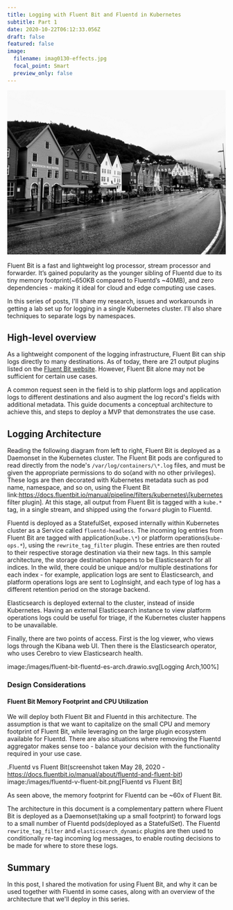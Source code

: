 ```yaml
---
title: Logging with Fluent Bit and Fluentd in Kubernetes
subtitle: Part 1
date: 2020-10-22T06:12:33.056Z
draft: false
featured: false
image:
  filename: imag0130-effects.jpg
  focal_point: Smart
  preview_only: false
---
```

![](imag0130-effects.jpg)

Fluent Bit is a fast and lightweight log processor, stream processor and forwarder. It’s gained popularity as the younger sibling of Fluentd due to its tiny memory footprint(\~650KB compared to Fluentd’s \~40MB), and zero dependencies - making it ideal for cloud and edge computing use cases.

In this series of posts, I'll share my research, issues and workarounds in getting a lab set up for logging in a single Kubernetes cluster. I'll also share techniques to separate logs by namespaces.

## High-level overview

As a lightweight component of the logging infrastructure, Fluent Bit can ship logs directly to many destinations. As of today, there are 21 output plugins listed on the [Fluent Bit website](https://docs.fluentbit.io/manual/pipeline/outputs). However, Fluent Bit alone may not be sufficient for certain use cases.

A common request seen in the field is to ship platform logs and application logs to different destinations and also augment the log record's fields with additional metadata. This guide documents a conceptual architecture to achieve this, and steps to deploy a MVP that demonstrates the use case.

## Logging Architecture

Reading the following diagram from left to right, Fluent Bit is deployed as a Daemonset in the Kubernetes cluster. The Fluent Bit pods are configured to read directly from the node's `/var/log/containers/\*.log` files, and must be given the appropriate permissions to do so(and with no other privileges). These logs are then decorated with Kubernetes metadata such as pod name, namespace, and so on, using the Fluent Bit link:https://docs.fluentbit.io/manual/pipeline/filters/kubernetes\[kubernetes filter plugin]. At this stage, all output from Fluent Bit is tagged with a `kube.*` tag, in a single stream, and shipped using the `forward` plugin to Fluentd.

Fluentd is deployed as a StatefulSet, exposed internally within Kubernetes cluster as a Service called `fluentd-headless`. The incoming log entries from Fluent Bit are tagged with application(`kube.\*`) or platform operations(`kube-ops.*`), using the `rewrite_tag_filter` plugin. These entries are then routed to their respective storage destination via their new tags. In this sample architecture, the storage destination happens to be Elasticsearch for all indices. In the wild, there could be unique and/or multiple destinations for each index - for example, application logs are sent to Elasticsearch, and platform operations logs are sent to LogInsight, and each type of log has a different retention period on the storage backend.

Elasticsearch is deployed external to the cluster, instead of inside Kubernetes. Having an external Elasticsearch instance to view platform operations logs could be useful for triage, if the Kubernetes cluster happens to be unavailable.

Finally, there are two points of access. First is the log viewer, who views logs through the Kibana web UI. Then there is the Elasticsearch operator, who uses Cerebro to view Elasticsearch health.

image:/images/fluent-bit-fluentd-es-arch.drawio.svg\[Logging Arch,100%]

### Design Considerations

#### Fluent Bit Memory Footprint and CPU Utilization

We will deploy both Fluent Bit and Fluentd in this architecture. The assumption is that we want to capitalize on the small CPU and memory footprint of Fluent Bit, while leveraging on the large plugin ecosystem available for Fluentd. There are also situations where removing the Fluentd aggregator makes sense too - balance your decision with the functionality required in your use case.

.Fluentd vs Fluent Bit(screenshot taken May 28, 2020 - https://docs.fluentbit.io/manual/about/fluentd-and-fluent-bit)
image:/images/fluentd-v-fluent-bit.png\[Fluentd vs Fluent Bit]

As seen above, the memory footprint for Fluentd can be ~60x of Fluent Bit.

The architecture in this document is a complementary pattern where Fluent Bit is deployed as a Daemonset(taking up a small footprint) to forward logs to a small number of Fluentd pods(deployed as a StatefulSet). The Fluentd `rewrite_tag_filter` and `elasticsearch_dynamic` plugins are then used to conditionally re-tag incoming log messages, to enable routing decisions to be made for where to store these logs.

## Summary

In this post, I shared the motivation for using Fluent Bit, and why it can be used together with Fluentd in some cases, along with an overview of the architecture that we'll deploy in this series.